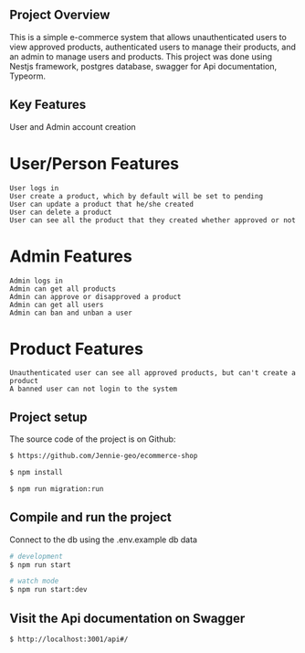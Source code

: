 ## Project Overview

This is a simple e-commerce system that allows unauthenticated users to view approved products, authenticated users to manage their products, and an admin to manage users and products. This project was done using Nestjs framework, postgres database, swagger for Api documentation, Typeorm.

## Key Features

User and Admin account creation

# User/Person Features

    User logs in
    User create a product, which by default will be set to pending
    User can update a product that he/she created
    User can delete a product
    User can see all the product that they created whether approved or not

# Admin Features

    Admin logs in
    Admin can get all products
    Admin can approve or disapproved a product
    Admin can get all users
    Admin can ban and unban a user

# Product Features

    Unauthenticated user can see all approved products, but can't create a product
    A banned user can not login to the system

## Project setup

The source code of the project is on Github:

```bash
$ https://github.com/Jennie-geo/ecommerce-shop
```

```bash
$ npm install
```

```bash
$ npm run migration:run
```

## Compile and run the project

Connect to the db using the .env.example db data

```bash
# development
$ npm run start

# watch mode
$ npm run start:dev
```
## Visit the Api documentation on Swagger

```bash
$ http://localhost:3001/api#/
```

